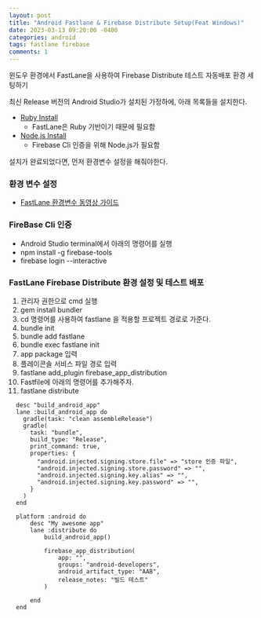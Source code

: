 ```yaml
---
layout: post
title: "Android Fastlane & Firebase Distribute Setup(Feat Windows)"
date: 2023-03-13 09:20:00 -0400 
categories: android
tags: fastlane firebase
comments: 1
---
```


윈도우 환경에서 FastLane을 사용하여 Firebase Distribute 테스트 자동배포 환경 세팅하기

최신 Release 버전의 Android Studio가 설치된 가정하에, 아래 목록들을 설치한다.

- [Ruby Install](https://rubyinstaller.org/downloads/)
  - FastLane은 Ruby 기반이기 때문에 필요함
- [Node.js Install](https://nodejs.org/en/)
  - Firebase Cli 인증을 위해 Node.js가 필요함

설치가 완료되었다면, 먼저 환경변수 설정을 해줘야한다.

### 환경 변수 설정
- [FastLane 환경변수 동영상 가이드](https://www.youtube.com/watch?v=zYBYegeTNwY)

### FireBase Cli 인증
- Android Studio terminal에서 아래의 명령어를 실행
- npm install -g firebase-tools
- firebase login --interactive

### FastLane Firebase Distribute 환경 설정 및 테스트 배포
1. 관리자 권한으로 cmd 실행
2. gem install bundler
3. cd 명령어를 사용하여 fastlane 을 적용할 프로젝트 경로로 가준다.
4. bundle init
5. bundle add fastlane
6. bundle exec fastlane init
7. app package 입력
8. 플레이콘솔 서비스 파일 경로 입력
9. fastlane add_plugin firebase_app_distribution
10. Fastfile에 아래의 명령어를 추가해주자.
11. fastlane distribute

```
  desc "build_android_app"
  lane :build_android_app do
    gradle(task: "clean assembleRelease")
    gradle(
      task: "bundle",
      build_type: "Release",
      print_command: true,
      properties: {
        "android.injected.signing.store.file" => "store 인증 파일",
        "android.injected.signing.store.password" => "",
        "android.injected.signing.key.alias" => "",
        "android.injected.signing.key.password" => "",
      }
    )
  end

  platform :android do
      desc "My awesome app"
      lane :distribute do
          build_android_app()

          firebase_app_distribution(
              app: "",
              groups: "android-developers",
              android_artifact_type: "AAB",
              release_notes: "빌드 테스트"
          )

      end
  end
```

